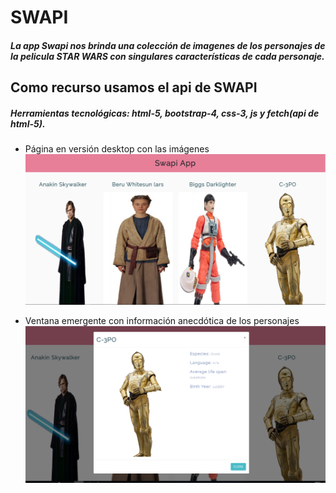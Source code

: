 # SWAPI


##### La app Swapi nos brinda una colección de imagenes de los personajes de la pelicula STAR WARS con singulares características de cada personaje.

## Como recurso usamos el api de SWAPI

##### Herramientas tecnológicas: html-5, bootstrap-4, css-3, js y fetch(api de html-5).

* Página en versión desktop con las imágenes
![Responsive-Desktop](public/assets/docs/proceso1.PNG)

* Ventana emergente con información anecdótica de los personajes
![Responsive-Desktop](public/assets/docs/proceso2.PNG)
